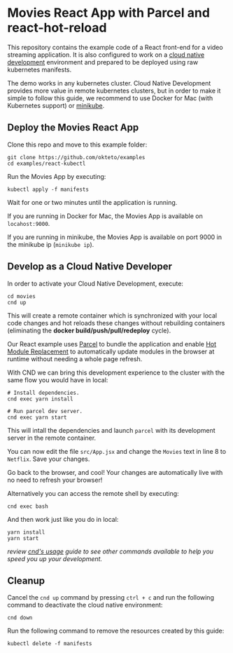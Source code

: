 # Movies React App with Parcel and react-hot-reload

This repository contains the example code of a React front-end for a video streaming application. It is also configured to work on a [cloud native development](https://github.com/okteto/cnd) environment and prepared to be deployed using raw kubernetes manifests.

The demo works in any kubernetes cluster. Cloud Native Development provides more value in remote kubernetes clusters, but in order to make it simple to follow this guide, we recommend to use Docker for Mac (with Kubernetes support) or [minikube](https://github.com/kubernetes/minikube).

## Deploy the Movies React App

Clone this repo and move to this example folder:

```console
git clone https://github.com/okteto/examples
cd examples/react-kubectl
```

Run the Movies App by executing:

```console
kubectl apply -f manifests
```

Wait for one or two minutes until the application is running.

If you are running in Docker for Mac, the Movies App is available on `locahost:9000`.

If you are running in minikube, the Movies App is available on port 9000 in the minikube ip (`minikube ip`).

## Develop as a Cloud Native Developer

In order to activate your Cloud Native Development, execute:

```console
cd movies
cnd up
```

This will create a remote container which is synchronized with your local code changes and hot reloads these changes without rebuilding containers (eliminating the **docker build/push/pull/redeploy** cycle).

Our React example uses [Parcel](https://parceljs.org/) to bundle the application and enable [Hot Module Replacement](https://parceljs.org/hmr.html) to automatically update modules in the browser at runtime without needing a whole page refresh.

With CND we can bring this development experience to the cluster with the same flow you would have in local:

```console
# Install dependencies.
cnd exec yarn install

# Run parcel dev server.
cnd exec yarn start
```

This will intall the dependencies and launch `parcel` with its development server in the remote container.

You can now edit the file `src/App.jsx` and change the `Movies` text in line 8 to `Netflix`. Save your changes. 

Go back to the browser, and cool! Your changes are automatically live with no need to refresh your browser!

Alternatively you can access the remote shell by executing:

```console
cnd exec bash
```

And then work just like you do in local:

```console
yarn install
yarn start
```

*review [cnd's usage](https://github.com/okteto/cnd/docs/cli-reference.md) guide to see other commands available to help you speed you up your development.*

## Cleanup

Cancel the `cnd up` command by pressing `ctrl + c` and run the following command to deactivate the cloud native environment:

```console
cnd down
``` 

Run the following command to remove the resources created by this guide: 

```console
kubectl delete -f manifests
```



